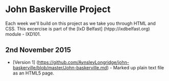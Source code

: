 John Baskerville Project
========================

Each week we'll build on this project as we take you through HTML and CSS. This excercise is part of the [IxD Belfast] (htpp://ixdbelfast.org) module - IXD101.

2nd November 2015
-----------------
+ [Version 1] (https://github.com/AynsleyLongridge/john-baskerville/blob/master/John-baskerville.md) - Marked up plain text file as an HTML5 page.
